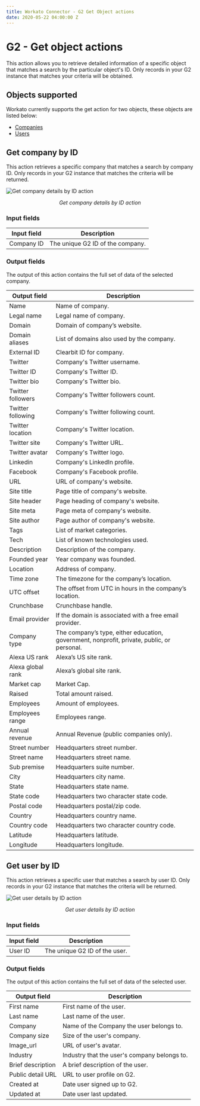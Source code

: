 ```yaml
---
title: Workato Connector - G2 Get Object actions
date: 2020-05-22 04:00:00 Z
---
```

# G2 - Get object actions
This action allows you to retrieve detailed information of a specific object that matches a search by the particular object's ID. Only records in your G2 instance that matches your criteria will be obtained.

## Objects supported
Workato currently supports the get action for two objects, these objects are listed below:

 * [Companies](#get-company-by-id)
 * [Users](#get-user-by-id)

## Get company by ID
This action retrieves a specific company that matches a search by company ID. Only records in your G2 instance that matches the criteria will be returned.

![Get company details by ID action](~@img/g2/get_company.png)
<center><i>Get company details by ID action</i></center>

### Input fields
<table>
  <thead>
    <tr>
      <th>Input field</th>
      <th>Description</th>
    </tr>
  </thead>
  <tbody>
    <tr>
      <td>Company ID</td>
      <td>The unique G2 ID of the company.</td>
    </tr>
  </tbody>
</table>

### Output fields
The output of this action contains the full set of data of the selected company.

<table>
  <thead>
    <tr>
      <th>Output field</th>
      <th>Description</th>
    </tr>
  </thead>
  <tbody>
    <tr>
      <td>Name</td>
      <td>Name of company.</td>
    </tr>
    <tr>
      <td>Legal name</td>
      <td>Legal name of company.</td>
    </tr>
    <tr>
      <td>Domain</td>
      <td>Domain of company’s website.</td>
    </tr>
    <tr>
      <td>Domain aliases</td>
      <td>List of domains also used by the company.</td>
    </tr>
    <tr>
      <td>External ID</td>
      <td>Clearbit ID for company.</td>
    </tr>
    <tr>
      <td>Twitter</td>
      <td>Company's Twitter username.</td>
    </tr>
    <tr>
      <td>Twitter ID</td>
      <td>Company's Twitter ID.</td>
    </tr>
    <tr>
      <td>Twitter bio</td>
      <td>Company's Twitter bio.</td>
    </tr>
    <tr>
      <td>Twitter followers</td>
      <td>Company's Twitter followers count.</td>
    </tr>
    <tr>
      <td>Twitter following</td>
      <td>Company's Twitter following count.</td>
    </tr>
    <tr>
      <td>Twitter location</td>
      <td>Company's Twitter location.</td>
    </tr>
    <tr>
      <td>Twitter site</td>
      <td>Company's Twitter URL.</td>
    </tr>
    <tr>
      <td>Twitter avatar</td>
      <td>Company's Twitter logo.</td>
    </tr>
    <tr>
      <td>Linkedin</td>
      <td>Company's LinkedIn profile.</td>
    </tr>
    <tr>
      <td>Facebook</td>
      <td>Company's Facebook profile.</td>
    </tr>
    <tr>
      <td>URL</td>
      <td>URL of company's website.</td>
    </tr>
    <tr>
      <td>Site title</td>
      <td>Page title of company's website.</td>
    </tr>
    <tr>
      <td>Site header</td>
      <td>Page heading of company's website.</td>
    </tr>
    <tr>
      <td>Site meta</td>
      <td>Page meta of company's website.</td>
    </tr>
    <tr>
      <td>Site author</td>
      <td>Page author of company's website.</td>
    </tr>
    <tr>
      <td>Tags</td>
      <td>List of market categories.</td>
    </tr>
    <tr>
      <td>Tech</td>
      <td>List of known technologies used.</td>
    </tr>
    <tr>
      <td>Description</td>
      <td>Description of the company.</td>
    </tr>
    <tr>
      <td>Founded year</td>
      <td>Year company was founded.</td>
    </tr>
    <tr>
      <td>Location</td>
      <td>Address of company.</td>
    </tr>
    <tr>
      <td>Time zone</td>
      <td>The timezone for the company’s location.</td>
    </tr>
    <tr>
      <td>UTC offset</td>
      <td>The offset from UTC in hours in the company’s location.</td>
    </tr>
    <tr>
      <td>Crunchbase</td>
      <td>Crunchbase handle.</td>
    </tr>
    <tr>
      <td>Email provider</td>
      <td>If the domain is associated with a free email provider.</td>
    </tr>
    <tr>
      <td>Company type</td>
      <td>The company’s type, either education, government, nonprofit, private, public, or personal.</td>
    </tr>
    <tr>
      <td>Alexa US rank</td>
      <td>Alexa’s US site rank.</td>
    </tr>
    <tr>
      <td>Alexa global rank</td>
      <td>Alexa’s global site rank.</td>
    </tr>
    <tr>
      <td>Market cap</td>
      <td>Market Cap.</td>
    </tr>
    <tr>
      <td>Raised</td>
      <td>Total amount raised.</td>
    </tr>
    <tr>
      <td>Employees</td>
      <td>Amount of employees.</td>
    </tr>
    <tr>
      <td>Employees range</td>
      <td>Employees range.</td>
    </tr>
    <tr>
      <td>Annual revenue</td>
      <td>Annual Revenue (public companies only).</td>
    </tr>
    <tr>
      <td>Street number</td>
      <td>Headquarters street number.</td>
    </tr>
    <tr>
      <td>Street name</td>
      <td>Headquarters street name.</td>
    </tr>
    <tr>
      <td>Sub premise</td>
      <td>Headquarters suite number.</td>
    </tr>
    <tr>
      <td>City</td>
      <td>Headquarters city name.</td>
    </tr>
    <tr>
      <td>State</td>
      <td>Headquarters state name.</td>
    </tr>
    <tr>
      <td>State code</td>
      <td>Headquarters two character state code.</td>
    </tr>
    <tr>
      <td>Postal code</td>
      <td>Headquarters postal/zip code.</td>
    </tr>
    <tr>
      <td>Country</td>
      <td>Headquarters country name.</td>
    </tr>
    <tr>
      <td>Country code</td>
      <td>Headquarters two character country code.</td>
    </tr>
    <tr>
      <td>Latitude</td>
      <td>Headquarters latitude.</td>
    </tr>
    <tr>
      <td>Longitude</td>
      <td>Headquarters longitude.</td>
    </tr>
  </tbody>
</table>

## Get user by ID
This action retrieves a specific user that matches a search by user ID. Only records in your G2 instance that matches the criteria will be returned.

![Get user details by ID action](~@img/g2/get_user.png)
<center><i>Get user details by ID action</i></center>

### Input fields
<table>
  <thead>
    <tr>
      <th>Input field</th>
      <th>Description</th>
    </tr>
  </thead>
  <tbody>
    <tr>
      <td>User ID</td>
      <td>The unique G2 ID of the user.</td>
    </tr>
  </tbody>
</table>

### Output fields
The output of this action contains the full set of data of the selected user.

<table>
  <thead>
    <tr>
      <th>Output field</th>
      <th>Description</th>
    </tr>
  </thead>
  <tbody>
    <tr>
      <td>First name</td>
      <td>First name of the user.</td>
    </tr>
    <tr>
      <td>Last name</td>
      <td>Last name of the user.</td>
    </tr>
    <tr>
      <td>Company</td>
      <td>Name of the Company the user belongs to.</td>
    </tr>
    <tr>
      <td>Company size</td>
      <td>Size of the user's company.</td>
    </tr>
    <tr>
      <td>Image_url</td>
      <td>URL of user's avatar.</td>
    </tr>
    <tr>
      <td>Industry</td>
      <td>Industry that the user's company belongs to.</td>
    </tr>
    <tr>
      <td>Brief description</td>
      <td>A brief description of the user.</td>
    </tr>
    <tr>
      <td>Public detail URL</td>
      <td>URL to user profile on G2.</td>
    </tr>
    <tr>
      <td>Created at</td>
      <td>Date user signed up to G2.</td>
    </tr>
    <tr>
      <td>Updated at</td>
      <td>Date user last updated.</td>
    </tr>
  </tbody>
</table>
